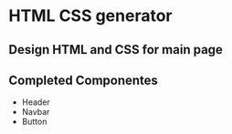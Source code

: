 # HTML CSS generator

## Design HTML and CSS for main page

## Completed Componentes

- Header
- Navbar
- Button
